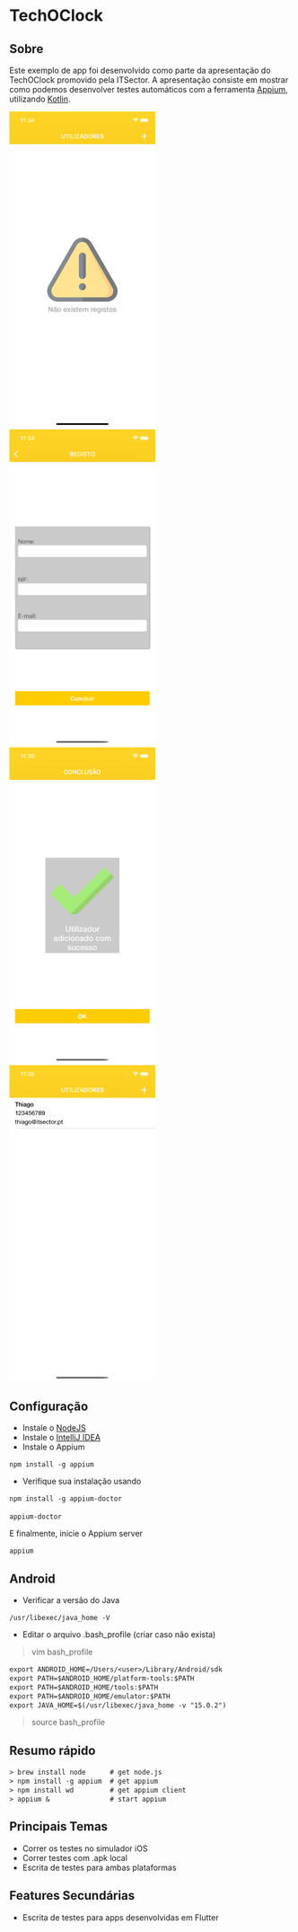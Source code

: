 # TechOClock


## Sobre
Este exemplo de app foi desenvolvido como parte da apresentação do TechOClock promovido pela ITSector.
A  apresentação consiste em mostrar como podemos desenvolver testes automáticos com a ferramenta [Appium](https://appium.io/), utilizando [Kotlin](https://kotlinlang.org/).  


<img src="./Screenshot/001.png" width="260" />
<img src="./Screenshot/002.png" width="260" />
<img src="./Screenshot/003.png" width="260" />
<img src="./Screenshot/004.png" width="260" />

## Configuração
- Instale o [NodeJS](https://nodejs.org/en/)
- Instale o [IntelliJ IDEA](https://www.jetbrains.com/idea/) 
- Instale o Appium

```
npm install -g appium
```

- Verifique sua instalação usando 

```
npm install -g appium-doctor

appium-doctor
```

E finalmente, inicie o Appium server

```
appium
```

## Android


- Verificar a versão do Java
```
/usr/libexec/java_home -V
```

- Editar o arquivo .bash_profile (criar caso não exista)
> vim bash_profile

```
export ANDROID_HOME=/Users/<user>/Library/Android/sdk
export PATH=$ANDROID_HOME/platform-tools:$PATH
export PATH=$ANDROID_HOME/tools:$PATH
export PATH=$ANDROID_HOME/emulator:$PATH
export JAVA_HOME=$(/usr/libexec/java_home -v "15.0.2")
```
> source bash_profile


## Resumo rápido

```
> brew install node      # get node.js
> npm install -g appium  # get appium
> npm install wd         # get appium client
> appium &               # start appium
```



## Principais Temas
- Correr os testes no simulador iOS
- Correr testes com .apk local
- Escrita de testes para ambas plataformas


## Features Secundárias
- Escrita de testes para apps desenvolvidas em Flutter


